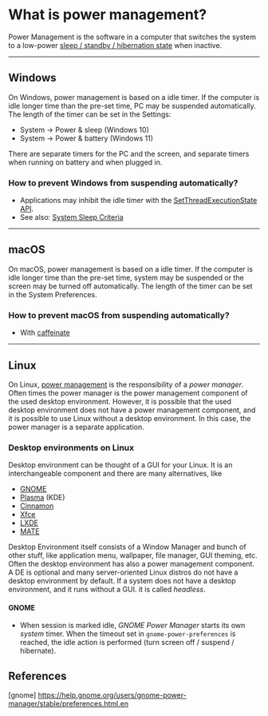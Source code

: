 # What is power management? 

Power Management is the software in a computer that switches the system to a low-power [sleep / standby / hibernation state](./sleep) when inactive. 

---------

## Windows

On Windows, power management is based on a idle timer. If the computer is idle longer time than the pre-set time, PC may be suspended automatically. The length of the timer can be set in the Settings:

-  System -> Power & sleep (Windows 10)
-  System -> Power & battery (Windows 11)

There are separate timers for the PC and the screen, and separate timers when running on battery and when plugged in.

### How to prevent Windows from suspending automatically?

- Applications may inhibit the idle timer with the [SetThreadExecutionState API](https://learn.microsoft.com/en-us/windows/win32/api/winbase/nf-winbase-setthreadexecutionstate).
- See also: [System Sleep Criteria](https://learn.microsoft.com/en-us/windows/win32/power/system-sleep-criteria)
---------


## macOS

On macOS, power management is based on a idle timer. If the computer is idle longer time than the pre-set time, system may be suspended or the screen may be turned off automatically. The length of the timer can be set in the System Preferences.

### How to prevent macOS from suspending automatically?

- With [caffeinate](https://ss64.com/osx/caffeinate.html)

---------

## Linux


On Linux,  [power management](https://wiki.archlinux.org/title/Power_management)  is the responsibility of a *power manager*. Often times the power manager is the power management component of the used desktop environment.  However, it is possible that the used desktop environment does not have a power management component, and it is possible to use Linux without a desktop environment. In this case, the power manager is a separate application. 


### Desktop environments on Linux

Desktop environment can be thought of a GUI for your Linux. It is an interchangeable component and there are many alternatives, like 

- [GNOME](https://www.gnome.org/)
- [Plasma](https://kde.org/plasma-desktop/) (KDE)
- [Cinnamon](https://spins.fedoraproject.org/cinnamon/)
- [Xfce](https://www.xfce.org/)
- [LXDE](http://www.lxde.org/)
- [MATE](https://mate-desktop.org/)
  
Desktop Environment itself consists of a Window Manager and bunch of other stuff, like application menu, wallpaper, file manager, GUI theming, etc. Often the desktop environment has also a power management component. A DE is optional and many server-oriented Linux distros do not have a desktop environment by default. If a system does not have a desktop environment, and it runs without a GUI. it is called *headless*. 

#### GNOME

- When session is marked idle, *GNOME Power Manager* starts its own *system* timer. When the timeout set in `gnome-power-preferences` is reached, the idle action is performed (turn screen off / suspend / hibernate).


## References

[gnome] https://help.gnome.org/users/gnome-power-manager/stable/preferences.html.en